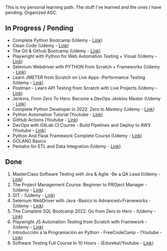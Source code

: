 This is my personal learning path. The stuff I've learned and the ones I have pending. Organized ASC. 

## In Progress / Pending
- Complete Python Bootcamp (Udemy - [Link](https://www.udemy.com/course/complete-python-bootcamp))
- Clean Code (Udemy - [Link](https://www.udemy.com/course/writing-clean-code/))
- The Git & Github Bootcamp (Udemy - [Link](https://www.udemy.com/course/git-and-github-bootcamp/))
- Playwright with Python for Web Automation Testing + Visual (Udemy - [Link](https://www.udemy.com/course/playwright-with-python-for-web-automation-testing/))
- Selenium Webdriver with PYTHON from Scratch + Frameworks (Udemy - [Link](https://www.udemy.com/course/learn-selenium-automation-in-easy-python-language/))
- Learn JMETER from Scratch on Live Apps -Performance Testing (Udemy - [Link](https://www.udemy.com/course/learn-jmeter-from-scratch-performance-load-testing-tool/))
- Postman - Learn API Testing from Scratch with Live Projects (Udemy - [Link](https://www.udemy.com/course/postman-api-automation-testing-with-javascript/))
- Jenkins, From Zero To Hero: Become a DevOps Jenkins Master (Udemy - [Link](https://www.udemy.com/course/jenkins-from-zero-to-hero/))
- Complete Python Developer in 2022: Zero to Mastery (Udemy - [Link](https://www.udemy.com/course/complete-python-developer-zero-to-mastery/))
- Python Automation Tutorial (Youtube - [Link](https://www.youtube.com/watch?v=s8XjEuplx_U))
- GitHub Actions (Youtube - [Link](https://www.youtube.com/watch?v=R8_veQiYBjI))
- DevOps with GitLab CI Course - Build Pipelines and Deploy to AWS (Youtube - [Link](https://www.youtube.com/watch?v=PGyhBwLyK2U))
- Python And Flask Framework Complete Course (Udemy - [Link](https://www.udemy.com/course/flask-framework-complete-course-for-beginners/))
- GOLANG Basics
- Pentaho for ETL and Data Integration (Udemy - [Link](https://www.udemy.com/course/pentaho-for-etl-data-integration-masterclass/))


## Done

1. MasterClass Software Testing with Jira & Agile -Be a QA Lead (Udemy - [Link](https://www.udemy.com/course/learn-software-testing-in-practical-become-a-qa-expert/))
2. The Project Management Course: Beginner to PROject Manager - (Udemy - [Link](https://www.udemy.com/course/the-project-management-course-beginner-to-project-manager/))
2. GIT - (Udemy - [Link](https://www.udemy.com/course/git-expert-4-hours/))
3. Selenium WebDriver with Java -Basics to Advanced+Frameworks - (Udemy - [Link](https://www.udemy.com/course/selenium-real-time-examplesinterview-questions/))
4. The Complete SQL Bootcamp 2022: Go from Zero to Hero - (Udemy - [Link](https://www.udemy.com/course/the-complete-sql-bootcamp/))
5. Playwright JS Automation Testing from Scratch with Framework - (Udemy - [Link](https://www.udemy.com/course/playwright-tutorials-automation-testing/))
6. Introducción a la Programación en Python - FreeCodeCamp - (Youtube - [Link](https://www.youtube.com/watch?v=DLikpfc64cA&list=PL_alpKV82zponmQ-W4NN3fDxHc244glng&index=1))
7. Software Testing Full Course In 10 Hours - (Edureka!/Youtube - [Link](https://www.youtube.com/watch?v=sO8eGL6SFsA))
